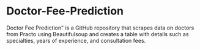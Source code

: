 # Doctor-Fee-Prediction
Doctor Fee Prediction" is a GitHub repository that scrapes data on doctors from Practo using Beautifulsoup and creates a table with details such as specialties, years of experience, and consultation fees.
